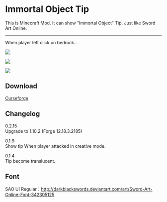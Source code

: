 Immortal Object Tip
=================
This is Minecraft Mod. It can show "Immortal Object" Tip.
Just like Sword Art Online.

-----------------
When player left click on bedrock...

![](http://i.imgur.com/KijpOxMh.png)

![](https://github.com/danny50610/ImmortalObjectTip/blob/master/screenshots/hit_bedrock.gif?raw=true)

![](https://github.com/danny50610/ImmortalObjectTip/blob/master/screenshots/explosion_on_berock.gif?raw=true)

Download
-----------------
[Curseforge](http://minecraft.curseforge.com/projects/immortalobjecttip)

Changelog
-----------------

0.2.15  
Upgrade to 1.10.2 (Forge 12.18.3.2185)

0.1.9  
Show tip When player attacked in creative mode.

0.1.4  
Tip become translucent.

Font
-----------------
SAO UI Regular：http://darkblackswords.deviantart.com/art/Sword-Art-Online-Font-342305125

